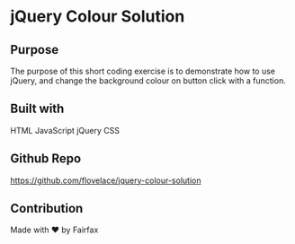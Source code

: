 # jQuery Colour Solution
## Purpose
The purpose of this short coding exercise is to demonstrate how to use jQuery, and change the background colour on button click with a function.
## Built with
HTML
JavaScript
jQuery
CSS
## Github Repo
https://github.com/flovelace/jquery-colour-solution
## Contribution
Made with ❤️ by Fairfax
